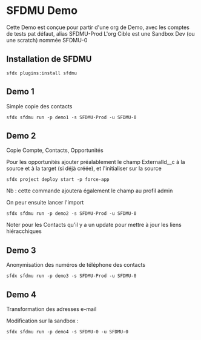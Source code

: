 # SFDMU Demo
Cette Demo est conçue pour partir d'une org de Demo, avec les comptes de tests pat défaut, alias SFDMU-Prod
L'org Cible est une Sandbox Dev (ou une scratch) nommée SFDMU-0

## Installation de SFDMU
```
sfdx plugins:install sfdmu
```

## Demo 1
Simple copie des contacts

```
sfdx sfdmu run -p demo1 -s SFDMU-Prod -u SFDMU-0
```

## Demo 2
Copie Compte, Contacts, Opportunités

Pour les opportunités ajouter préalablement le champ ExternalId__c à la source et à la target (si déjà créée), et l'initialiser sur la source
````
sfdx project deploy start -p force-app
``````
Nb : cette commande ajoutera également le champ au profil admin

On peur ensuite lancer l'import
```
sfdx sfdmu run -p demo2 -s SFDMU-Prod -u SFDMU-0
```

Noter pour les Contacts qu'il y a un update pour mettre à jour les liens hiéracchiques

## Demo 3
Anonymisation des numéros de téléphone des contacts
```
sfdx sfdmu run -p demo3 -s SFDMU-Prod -u SFDMU-0
```
## Demo 4
Transformation des adresses e-mail

Modification sur la sandbox : 
```
sfdx sfdmu run -p demo4 -s SFDMU-0 -u SFDMU-0
``````